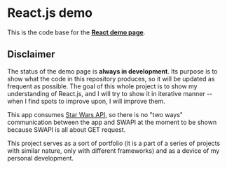 # React.js demo

This is the code base for the **[React demo page](https://dnzk.github.io/react-demo)**.

## Disclaimer

The status of the demo page is **always in development**. Its purpose is to show what the code in this repository produces, so it will be updated as frequent as possible. The goal of this whole project is to show my understanding of React.js, and I will try to show it in iterative manner -- when I find spots to improve upon, I will improve them.

This app consumes [Star Wars API](https://swapi.co), so there is no "two ways" communication between the app and SWAPI at the moment to be shown because SWAPI is all about GET request.

This project serves as a sort of portfolio (it is a part of a series of projects with similar nature, only with different frameworks) and as a device of my personal development.


